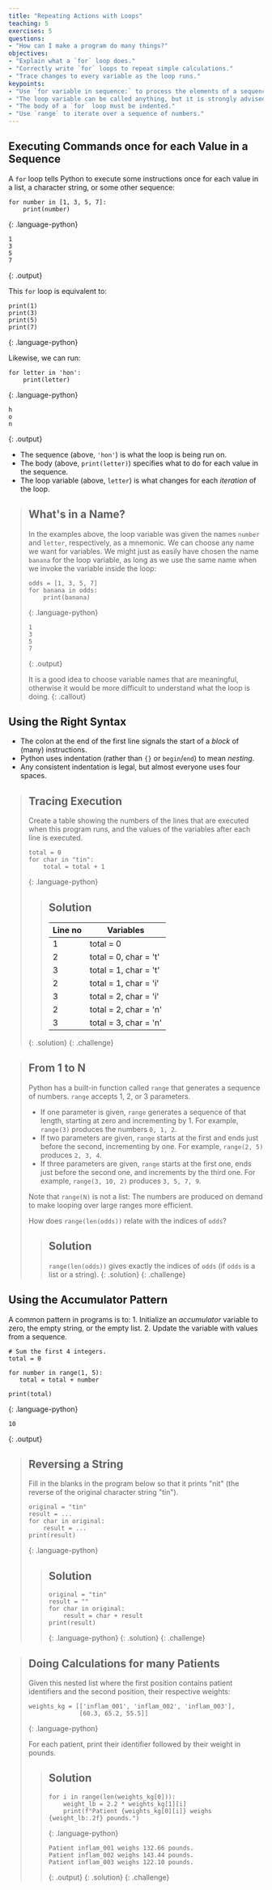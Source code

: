 ```yaml
---
title: "Repeating Actions with Loops"
teaching: 5
exercises: 5
questions:
- "How can I make a program do many things?"
objectives:
- "Explain what a `for` loop does."
- "Correctly write `for` loops to repeat simple calculations."
- "Trace changes to every variable as the loop runs."
keypoints:
- "Use `for variable in sequence:` to process the elements of a sequence one at a time."
- "The loop variable can be called anything, but it is strongly advised to use a meaningful name."
- "The body of a `for` loop must be indented."
- "Use `range` to iterate over a sequence of numbers."
---
```


## Executing Commands once for each Value in a Sequence

A `for` loop tells Python to execute some instructions once for each value in
a list, a character string, or some other sequence:

~~~
for number in [1, 3, 5, 7]:
    print(number)
~~~
{: .language-python}
~~~
1
3
5
7
~~~
{: .output}

This `for` loop is equivalent to:

~~~
print(1)
print(3)
print(5)
print(7)
~~~
{: .language-python}

Likewise, we can run:

~~~
for letter in 'hon':
    print(letter)
~~~
{: .language-python}
~~~
h
o
n
~~~
{: .output}

* The sequence (above, `'hon'`) is what the loop is being run on.
* The body (above, `print(letter)`) specifies what to do for each value in the
  sequence.
* The loop variable (above, `letter`) is what changes for each *iteration* of
  the loop.

> ## What's in a Name?
>
> In the examples above, the loop variable was given the names `number` and
> `letter`, respectively, as a mnemonic.
> We can choose any name we want for variables. We might just as easily have
> chosen the name `banana` for the loop variable, as long as we use the same
> name when we invoke the variable inside the loop:
>
> ~~~
> odds = [1, 3, 5, 7]
> for banana in odds:
>     print(banana)
> ~~~
> {: .language-python}
> ~~~
> 1
> 3
> 5
> 7
> ~~~
> {: .output}
>
> It is a good idea to choose variable names that are meaningful, otherwise it
> would be more difficult to understand what the loop is doing.
{: .callout}

## Using the Right Syntax

* The colon at the end of the first line signals the start of a *block* of
  (many) instructions.
* Python uses indentation (rather than `{}` or `begin`/`end`) to mean
  _nesting_.
* Any consistent indentation is legal, but almost everyone uses four spaces.

> ## Tracing Execution
>
> Create a table showing the numbers of the lines that are executed when this
> program runs, and the values of the variables after each line is executed.
>
> ~~~
> total = 0
> for char in "tin":
>     total = total + 1
> ~~~
> {: .language-python}
> > ## Solution
> >
> > | Line no | Variables             |
> > |---------|-----------------------|
> > | 1       | total = 0             |
> > | 2       | total = 0, char = 't' |
> > | 3       | total = 1, char = 't' |
> > | 2       | total = 1, char = 'i' |
> > | 3       | total = 2, char = 'i' |
> > | 2       | total = 2, char = 'n' |
> > | 3       | total = 3, char = 'n' |
> {: .solution}
{: .challenge}

> ## From 1 to N
>
> Python has a built-in function called `range` that generates a sequence of
> numbers. `range` accepts 1, 2, or 3 parameters.
>
> * If one parameter is given, `range` generates a sequence of that length,
>   starting at zero and incrementing by 1.
>   For example, `range(3)` produces the numbers `0, 1, 2`.
> * If two parameters are given, `range` starts at the first and ends just
>   before the second, incrementing by one.
>   For example, `range(2, 5)` produces `2, 3, 4`.
> * If three parameters are given, `range` starts at the first one, ends just
>   before the second one, and increments by the third one.
>   For example, `range(3, 10, 2)` produces `3, 5, 7, 9`.
>
> Note that `range(N)` is not a list: The numbers are produced on demand to
> make looping over large ranges more efficient.
>
> How does `range(len(odds))` relate with the indices of `odds`?
>
> > ## Solution
> > `range(len(odds))` gives exactly the indices of `odds` (if `odds` is a
> > list or a string).
> {: .solution}
{: .challenge}

## Using the Accumulator Pattern

A common pattern in programs is to:
    1.  Initialize an *accumulator* variable to zero, the empty string, or the
    empty list.
    2.  Update the variable with values from a sequence.

~~~
# Sum the first 4 integers.
total = 0

for number in range(1, 5):
   total = total + number

print(total)
~~~
{: .language-python}
~~~
10
~~~
{: .output}

> ## Reversing a String
>
> Fill in the blanks in the program below so that it prints "nit"
> (the reverse of the original character string "tin").
>
> ~~~
> original = "tin"
> result = ...
> for char in original:
>     result = ...
> print(result)
> ~~~
> {: .language-python}
> > ## Solution
> > ~~~
> > original = "tin"
> > result = ""
> > for char in original:
> >     result = char + result
> > print(result)
> > ~~~
> > {: .language-python}
> {: .solution}
{: .challenge}

> ## Doing Calculations for many Patients
>
> Given this nested list where the first position contains patient identifiers
> and the second position, their respective weights:
>
> ~~~
> weights_kg = [['inflam_001', 'inflam_002', 'inflam_003'],
>               [60.3, 65.2, 55.5]]
> ~~~
> {: .language-python}
>
> For each patient, print their identifier followed by their weight in pounds.
>
> > ## Solution
> > ~~~
> > for i in range(len(weights_kg[0])):
> >     weight_lb = 2.2 * weights_kg[1][i]
> >     print(f"Patient {weights_kg[0][i]} weighs {weight_lb:.2f} pounds.")
> > ~~~
> > {: .language-python}
> > ~~~
> > Patient inflam_001 weighs 132.66 pounds.
> > Patient inflam_002 weighs 143.44 pounds.
> > Patient inflam_003 weighs 122.10 pounds.
> > ~~~
> > {: .output}
> {: .solution}
{: .challenge}
